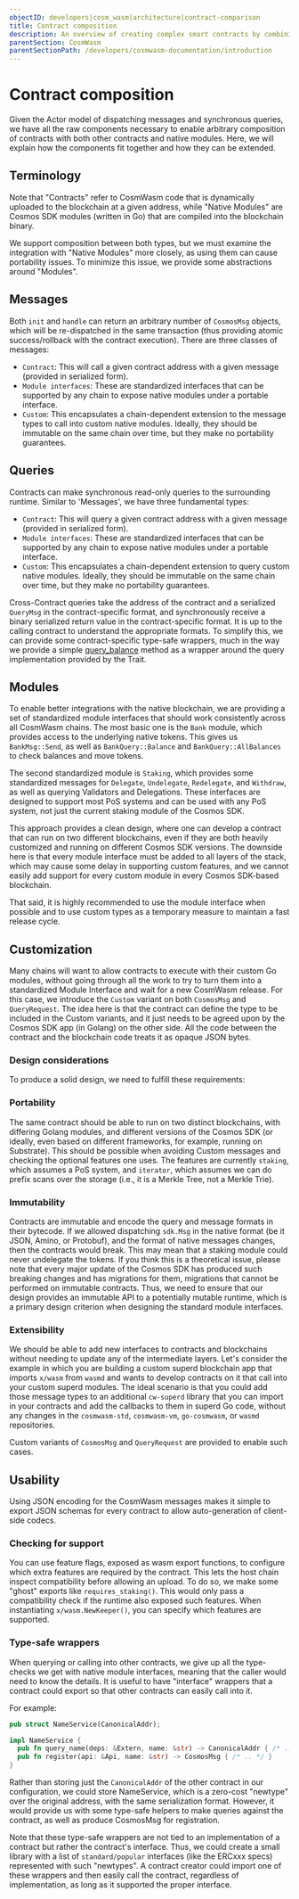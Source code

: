 ```yaml
---
objectID: developers|cosm_wasm|architecture|contract-comparison
title: Contract composition
description: An overview of creating complex smart contracts by combining and reusing existing contract modules
parentSection: CosmWasm
parentSectionPath: /developers/cosmwasm-documentation/introduction
---
```


# Contract composition
Given the Actor model of dispatching messages and synchronous queries, we have all the raw components necessary to enable arbitrary composition of contracts with both other contracts and native modules. Here, we will explain how the components fit together and how they can be extended.

## Terminology
Note that "Contracts" refer to CosmWasm code that is dynamically uploaded to the blockchain at a given address, while "Native Modules" are Cosmos SDK modules (written in Go) that are compiled into the blockchain binary.

We support composition between both types, but we must examine the integration with "Native Modules" more closely, as using them can cause portability issues. To minimize this issue, we provide some abstractions around "Modules".

## Messages
Both `init` and `handle` can return an arbitrary number of `CosmosMsg` objects, which will be re-dispatched in the same transaction (thus providing atomic success/rollback with the contract execution). There are three classes of messages:

- `Contract`: This will call a given contract address with a given message (provided in serialized form).
- `Module interfaces`: These are standardized interfaces that can be supported by any chain to expose native modules under a portable interface.
- `Custom`: This encapsulates a chain-dependent extension to the message types to call into custom native modules. Ideally, they should be immutable on the same chain over time, but they make no portability guarantees.

## Queries
Contracts can make synchronous read-only queries to the surrounding runtime. Similar to 'Messages', we have three fundamental types:

- `Contract`: This will query a given contract address with a given message (provided in serialized form).
- `Module interfaces`: These are standardized interfaces that can be supported by any chain to expose native modules under a portable interface.
- `Custom`: This encapsulates a chain-dependent extension to query custom native modules. Ideally, they should be immutable on the same chain over time, but they make no portability guarantees.

Cross-Contract queries take the address of the contract and a serialized `QueryMsg` in the contract-specific format, and synchronously receive a binary serialized return value in the contract-specific format. It is up to the calling contract to understand the appropriate formats. To simplify this, we can provide some contract-specific type-safe wrappers, much in the way we provide a simple <a href="https://github.com/CosmWasm/cosmwasm/blob/08717b4c589bbfe59f44bb8cccffb08f63696413/packages/std/src/traits.rs#L95-L105" target="_blank">query_balance</a> method as a wrapper around the query implementation provided by the Trait.

## Modules
To enable better integrations with the native blockchain, we are providing a set of standardized module interfaces that should work consistently across all CosmWasm chains. The most basic one is the `Bank` module, which provides access to the underlying native tokens. This gives us `BankMsg::Send`, as well as `BankQuery::Balance` and `BankQuery::AllBalances` to check balances and move tokens.

The second standardized module is `Staking`, which provides some standardized messages for `Delegate`, `Undelegate`, `Redelegate`, and `Withdraw`, as well as querying Validators and Delegations. These interfaces are designed to support most PoS systems and can be used with any PoS system, not just the current staking module of the Cosmos SDK.

This approach provides a clean design, where one can develop a contract that can run on two different blockchains, even if they are both heavily customized and running on different Cosmos SDK versions. The downside here is that every module interface must be added to all layers of the stack, which may cause some delay in supporting custom features, and we cannot easily add support for every custom module in every Cosmos SDK-based blockchain.

That said, it is highly recommended to use the module interface when possible and to use custom types as a temporary measure to maintain a fast release cycle.

## Customization
Many chains will want to allow contracts to execute with their custom Go modules, without going through all the work to try to turn them into a standardized Module Interface and wait for a new CosmWasm release. For this case, we introduce the `Custom` variant on both `CosmosMsg` and `QueryRequest`. The idea here is that the contract can define the type to be included in the Custom variants, and it just needs to be agreed upon by the Cosmos SDK app (in Golang) on the other side. All the code between the contract and the blockchain code treats it as opaque JSON bytes.

### Design considerations
To produce a solid design, we need to fulfill these requirements:

### Portability
The same contract should be able to run on two distinct blockchains, with differing Golang modules, and different versions of the Cosmos SDK (or ideally, even based on different frameworks, for example, running on Substrate). This should be possible when avoiding Custom messages and checking the optional features one uses. The features are currently `staking`, which assumes a PoS system, and `iterator`, which assumes we can do prefix scans over the storage (i.e., it is a Merkle Tree, not a Merkle Trie).

### Immutability
Contracts are immutable and encode the query and message formats in their bytecode. If we allowed dispatching `sdk.Msg` in the native format (be it JSON, Amino, or Protobuf), and the format of native messages changes, then the contracts would break. This may mean that a staking module could never undelegate the tokens. If you think this is a theoretical issue, please note that every major update of the Cosmos SDK has produced such breaking changes and has migrations for them, migrations that cannot be performed on immutable contracts. Thus, we need to ensure that our design provides an immutable API to a potentially mutable runtime, which is a primary design criterion when designing the standard module interfaces.

### Extensibility
We should be able to add new interfaces to contracts and blockchains without needing to update any of the intermediate layers. Let's consider the example in which you are building a custom superd blockchain app that imports `x/wasm` from `wasmd` and wants to develop contracts on it that call into your custom superd modules. The ideal scenario is that you could add those message types to an additional `cw-superd` library that you can import in your contracts and add the callbacks to them in superd Go code, without any changes in the `cosmwasm-std`, `cosmwasm-vm`, `go-cosmwasm`, or `wasmd` repositories.

Custom variants of `CosmosMsg` and `QueryRequest` are provided to enable such cases.

## Usability

Using JSON encoding for the CosmWasm messages makes it simple to export JSON schemas for every contract to allow auto-generation of client-side codecs.

### Checking for support

You can use feature flags, exposed as wasm export functions, to configure which extra features are required by the contract. This lets the host chain inspect compatibility before allowing an upload. To do so, we make some "ghost" exports like `requires_staking()`. This would only pass a compatibility check if the runtime also exposed such features. When instantiating `x/wasm.NewKeeper()`, you can specify which features are supported.

### Type-safe wrappers
When querying or calling into other contracts, we give up all the type-checks we get with native module interfaces, meaning that the caller would need to know the details. It is useful to have "interface" wrappers that a contract could export so that other contracts can easily call into it.

For example:
```rust
pub struct NameService(CanonicalAddr);

impl NameService {
  pub fn query_name(deps: &Extern, name: &str) -> CanonicalAddr { /* .. */ }
  pub fn register(api: &Api, name: &str) -> CosmosMsg { /* .. */ }
}
```
Rather than storing just the `CanonicalAddr` of the other contract in our configuration, we could store NameService, which is a zero-cost "newtype" over the original address, with the same serialization format. However, it would provide us with some type-safe helpers to make queries against the contract, as well as produce CosmosMsg for registration.

Note that these type-safe wrappers are not tied to an implementation of a contract but rather the contract's interface. Thus, we could create a small library with a list of `standard/popular` interfaces (like the ERCxxx specs) represented with such "newtypes". A contract creator could import one of these wrappers and then easily call the contract, regardless of implementation, as long as it supported the proper interface.